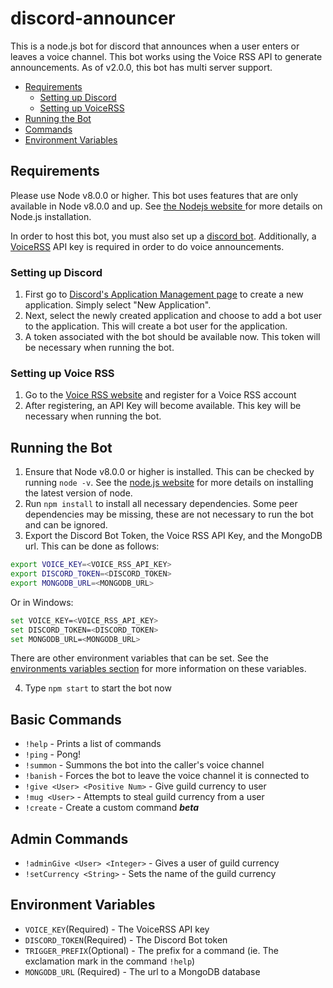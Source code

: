 # discord-announcer
This is a node.js bot for discord that announces when a user enters or leaves a voice channel. This bot works using the Voice RSS API to generate announcements. As of v2.0.0, this bot has multi server support.

* [Requirements](#requirements)
  * [Setting up Discord](#discord)
  * [Setting up VoiceRSS](#voiceRSS)
* [Running the Bot](#running)
* [Commands](#commands)
* [Environment Variables](#env)

<a name="requirements"></a>
## Requirements
Please use Node v8.0.0 or higher. This bot uses features that are only available in Node v8.0.0 and up. See <a href=https://nodejs.org/en/> the Nodejs website </a> for more details on Node.js installation.

In order to host this bot, you must also set up a [discord bot](#discord). Additionally, a [VoiceRSS](#voiceRSS) API key is required in order to do voice announcements.

<a name="discord"></a>
### Setting up Discord
1. First go to <a href=https://discordapp.com/developers/applications/me>Discord's Application Management page</a> to create a new application. Simply select "New Application".
2. Next, select the newly created application and choose to add a bot user to the application. This will create a bot user for the application.
3. A token associated with the bot should be available now. This token will be necessary when running the bot.

<a name="voiceRSS"></a>
### Setting up Voice RSS
1. Go to the <a href=http://www.voicerss.org/registration.aspx>Voice RSS website</a> and register for a Voice RSS account
2. After registering, an API Key will become available. This key will be necessary when running the bot.

<a name="running"></a>
## Running the Bot
1. Ensure that Node v8.0.0 or higher is installed. This can be checked by running `node -v`. See the <a href=https://nodejs.org/>node.js website</a> for more details on installing the latest version of node.
2. Run `npm install` to install all necessary dependencies. Some peer dependencies may be missing, these are not necessary to run the bot and can be ignored.
3. Export the Discord Bot Token, the Voice RSS API Key, and the MongoDB url. This can be done as follows:
``` sh
export VOICE_KEY=<VOICE_RSS_API_KEY>
export DISCORD_TOKEN=<DISCORD_TOKEN>
export MONGODB_URL=<MONGODB_URL>
```
Or in Windows:
``` sh
set VOICE_KEY=<VOICE_RSS_API_KEY>
set DISCORD_TOKEN=<DISCORD_TOKEN>
set MONGODB_URL=<MONGODB_URL>
```
There are other environment variables that can be set. See the [environments variables section](#env) for more information on these variables.

4. Type `npm start` to start the bot now

<a name="commands"></a>
## Basic Commands
* `!help` - Prints a list of commands
* `!ping` - Pong!
* `!summon` - Summons the bot into the caller's voice channel
* `!banish` - Forces the bot to leave the voice channel it is connected to
* `!give <User> <Positive Num>` - Give guild currency to user
* `!mug <User>` - Attempts to steal guild currency from a user
* `!create` - Create a custom command ***beta***

## Admin Commands
* `!adminGive <User> <Integer>` - Gives a user <Integer> of guild currency
* `!setCurrency <String>` - Sets the name of the guild currency

<a name="env"></a>
## Environment Variables
* `VOICE_KEY`(Required) - The VoiceRSS API key
* `DISCORD_TOKEN`(Required) - The Discord Bot token
* `TRIGGER_PREFIX`(Optional) - The prefix for a command (ie. The exclamation mark in the command `!help`)
* `MONGODB_URL` (Required) - The url to a MongoDB database

